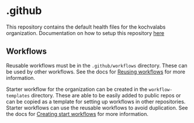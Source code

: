 # .github

This repository contains the default health files for the kochvalabs organization.  Documentation on how to setup this repository [here](https://help.github.com/en/articles/creating-a-default-community-health-file-for-your-organization#supported-file-types)

## Workflows

Reusable workflows must be in the `.github/workflows` directory.
These can be used by other workflows.
See the docs for [Reusing workflows](https://docs.github.com/en/actions/using-workflows/reusing-workflows#creating-a-reusable-workflow)
for more information.

Starter workflow for the organization can be created in the `workflow-templates` directory.
These are able to be easily added to public repos or can be copied as a template for setting up workflows in other repositories.
Starter workflows can use the reusable workflows to avoid duplication.
See the docs for [Creating start workflows](https://docs.github.com/en/actions/using-workflows/creating-starter-workflows-for-your-organization)
for more information.
